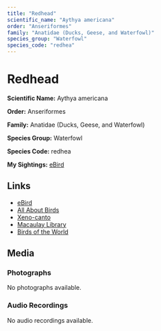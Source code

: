 ```yaml
---
title: "Redhead"
scientific_name: "Aythya americana"
order: "Anseriformes"
family: "Anatidae (Ducks, Geese, and Waterfowl)"
species_group: "Waterfowl"
species_code: "redhea"
---
```


# Redhead

**Scientific Name:** Aythya americana

**Order:** Anseriformes

**Family:** Anatidae (Ducks, Geese, and Waterfowl)

**Species Group:** Waterfowl

**Species Code:** redhea

**My Sightings:** [eBird](https://ebird.org/lifelist?r=world&time=life&spp=redhea)

## Links
* [eBird](https://ebird.org/species/redhea) 
* [All About Birds](https://www.allaboutbirds.org/guide/redhea) 
* [Xeno-canto](https://www.xeno-canto.org/species/redhea) 
* [Macaulay Library](https://search.macaulaylibrary.org/catalog?taxonCode=redhea&sort=rating_rank_desc)
* [Birds of the World](https://birdsoftheworld.org/bow/species/redhea)

## Media
### Photographs
No photographs available.

### Audio Recordings
No audio recordings available.

